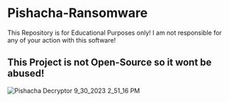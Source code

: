 # Pishacha-Ransomware
This Repository is for Educational Purposes only! I am not responsible for any of your action with this software!

## This Project is not Open-Source so it wont be abused!
![Pishacha Decryptor 9_30_2023 2_51_16 PM](https://github.com/HamanHarasha/Pishacha-Ransomware/assets/135638516/cf926853-1464-4ddd-99b7-062f896ec9f0)
